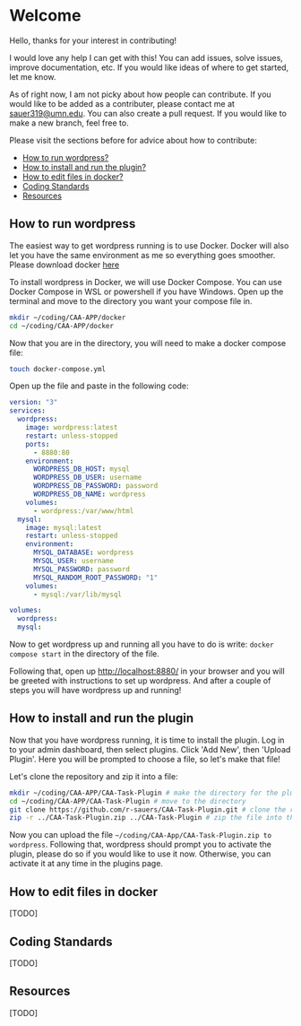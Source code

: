 # Welcome
Hello, thanks for your interest in contributing!

I would love any help I can get with this! You can add issues, solve issues, improve documentation, etc. If you would like ideas of where to get started, let me know.

As of right now, I am not picky about how people can contribute. If you would like to be added as a contributer, please contact me at sauer319@umn.edu. You can also create a pull request. 
If you would like to make a new branch, feel free to.

Please visit the sections before for advice about how to contribute:
- [How to run wordpress?](#how-to-run-wordpress)
- [How to install and run the plugin?](#how-to-run-and-install-the-plugin)
- [How to edit files in docker?](#how-to-edit-files-in-docker)
- [Coding Standards](#coding-standards)
- [Resources](#resources)

## How to run wordpress
The easiest way to get wordpress running is to use Docker. Docker will also let you have the same environment as me so everything goes smoother.
Please download docker [here](https://www.docker.com/)

To install wordpress in Docker, we will use Docker Compose. You can use Docker Compose in WSL or powershell if you have Windows. Open up the terminal and move to the directory you want your compose file in.

```bash
mkdir ~/coding/CAA-APP/docker
cd ~/coding/CAA-APP/docker
```

Now that you are in the directory, you will need to make a docker compose file:
```bash
touch docker-compose.yml
```
Open up the file and paste in the following code:
```yml
version: "3"
services:
  wordpress:
    image: wordpress:latest
    restart: unless-stopped
    ports:
      - 8880:80
    environment:
      WORDPRESS_DB_HOST: mysql
      WORDPRESS_DB_USER: username
      WORDPRESS_DB_PASSWORD: password
      WORDPRESS_DB_NAME: wordpress
    volumes:
      - wordpress:/var/www/html
  mysql:
    image: mysql:latest
    restart: unless-stopped
    environment:
      MYSQL_DATABASE: wordpress
      MYSQL_USER: username
      MYSQL_PASSWORD: password
      MYSQL_RANDOM_ROOT_PASSWORD: "1"
    volumes:
      - mysql:/var/lib/mysql

volumes:
  wordpress:
  mysql:
```

Now to get wordpress up and running all you have to do is write: `docker compose start` in the directory of the file.

Following that, open up [http://localhost:8880/](http://localhost:8880/) in your browser and you will be greeted with instructions to set up wordpress. 
And after a couple of steps you will have wordpress up and running!

## How to install and run the plugin
Now that you have wordpress running, it is time to install the plugin. Log in to your admin dashboard, then select plugins. Click 'Add New', then 'Upload Plugin'. Here you will be prompted to choose a file, so let's make that file!

Let's clone the repository and zip it into a file:
```bash
mkdir ~/coding/CAA-APP/CAA-Task-Plugin # make the directory for the plugin files
cd ~/coding/CAA-APP/CAA-Task-Plugin # move to the directory
git clone https://github.com/r-sauers/CAA-Task-Plugin.git # clone the repository into the directory
zip -r ../CAA-Task-Plugin.zip ../CAA-Task-Plugin # zip the file into the parent directory
```
Now you can upload the file `~/coding/CAA-App/CAA-Task-Plugin.zip to wordpress`. Following that, wordpress should prompt you to activate the plugin, please do so if you would like to use it now. Otherwise, you can activate it at any time in the plugins page.

## How to edit files in docker

[TODO]

## Coding Standards

[TODO]

## Resources
[TODO]
